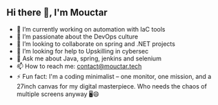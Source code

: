 ## Hi there 👋, I'm Mouctar

<!--
**mouctarbarry/mouctarbarry** is a ✨ _special_ ✨ repository because its `README.md` (this file) appears on your GitHub profile. 

Here are some ideas to get you started: -->

- 🔭 I’m currently working on automation with IaC tools
- 🌱 I’m passionate about the DevOps culture
- 👯 I’m looking to collaborate on spring and .NET projects
- 🤔 I’m looking for help to Upskilling in cybersec 
- 💬 Ask me about Java, spring, jenkins and selenium 
- 📫 How to reach me: contact@mouctar.tech
- ⚡ Fun fact: I'm a coding minimalist – one monitor, one mission, and a 27inch canvas for my digital masterpiece. Who needs the chaos of multiple screens anyway 🖥️😄

